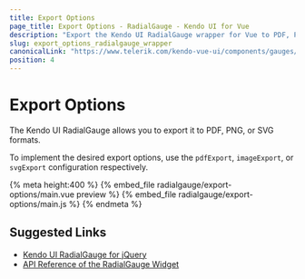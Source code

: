 ```yaml
---
title: Export Options
page_title: Export Options - RadialGauge - Kendo UI for Vue
description: "Export the Kendo UI RadialGauge wrapper for Vue to PDF, PNG, and SVG formats."
slug: export_options_radialgauge_wrapper
canonicalLink: "https://www.telerik.com/kendo-vue-ui/components/gauges/export-options/"
position: 4
---
```


<div><WrapperBanner link="/kendo-vue-ui/components/gauges/export-options/"></WrapperBanner></div>    

# Export Options

The Kendo UI RadialGauge allows you to export it to PDF, PNG, or SVG formats.

To implement the desired export options, use the `pdfExport`, `imageExport`, or `svgExport` configuration respectively.

{% meta height:400 %}
{% embed_file radialgauge/export-options/main.vue preview %}
{% embed_file radialgauge/export-options/main.js %}
{% endmeta %}

## Suggested Links

* [Kendo UI RadialGauge for jQuery](https://docs.telerik.com/kendo-ui/controls/gauges/radialgauge/overview)
* [API Reference of the RadialGauge Widget](https://docs.telerik.com/kendo-ui/api/javascript/dataviz/ui/radialgauge)
